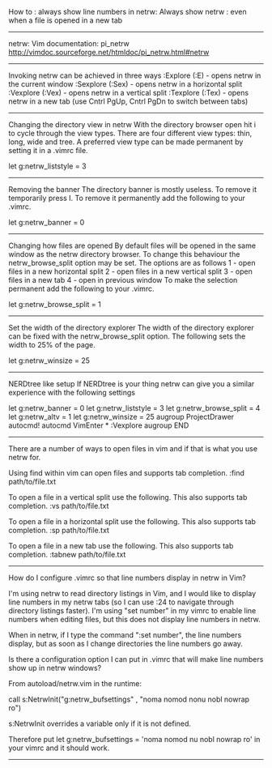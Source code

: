 How to : always show line numbers in netrw:
Always show netrw : even when a file is opened in a new tab

--------------------------------------------
netrw:
Vim documentation: pi_netrw
http://vimdoc.sourceforge.net/htmldoc/pi_netrw.html#netrw

--------------------------------------------
Invoking netrw can be achieved in three ways
    :Explore (:E) - opens netrw in the current window
    :Sexplore (:Sex) - opens netrw in a horizontal split
    :Vexplore (:Vex) - opens netrw in a vertical split
    :Texplore (:Tex) - opens netrw in a new tab (use Cntrl PgUp, Cntrl PgDn to switch between tabs)
    
--------------------------------------------
Changing the directory view in netrw
With the directory browser open hit i to cycle through the view types. There are four different view types: thin, long, wide and tree. A preferred view type can be made permanent by setting it in a .vimrc file.

let g:netrw_liststyle = 3

--------------------------------------------
Removing the banner
The directory banner is mostly useless. To remove it temporarily press I. To remove it permanently add the following to your .vimrc.

let g:netrw_banner = 0

--------------------------------------------
Changing how files are opened
By default files will be opened in the same window as the netrw directory browser. To change this behaviour the netrw_browse_split option may be set. The options are as follows
    1 - open files in a new horizontal split
    2 - open files in a new vertical split
    3 - open files in a new tab
    4 - open in previous window
To make the selection permanent add the following to your .vimrc.

let g:netrw_browse_split = 1

--------------------------------------------
Set the width of the directory explorer
The width of the directory explorer can be fixed with the netrw_browse_split option. The following sets the width to 25% of the page.

let g:netrw_winsize = 25

--------------------------------------------
NERDtree like setup
If NERDtree is your thing netrw can give you a similar experience with the following settings

let g:netrw_banner = 0
let g:netrw_liststyle = 3
let g:netrw_browse_split = 4
let g:netrw_altv = 1
let g:netrw_winsize = 25
augroup ProjectDrawer
  autocmd!
  autocmd VimEnter * :Vexplore
augroup END

--------------------------------------------
There are a number of ways to open files in vim and if that is what you use netrw for. 

Using find within vim can open files and supports tab completion.
:find path/to/file.txt

To open a file in a vertical split use the following. This also supports tab completion.
:vs path/to/file.txt

To open a file in a horizontal split use the following. This also supports tab completion.
:sp path/to/file.txt

To open a file in a new tab use the following. This also supports tab completion.
:tabnew path/to/file.txt

--------------------------------------------
How do I configure .vimrc so that line numbers display in netrw in Vim?

I'm using netrw to read directory listings in Vim, and I would like to display line numbers in my netrw tabs (so I can use :24 to navigate through directory listings faster). I'm using "set number" in my vimrc to enable line numbers when editing files, but this does not display line numbers in netrw.

When in netrw, if I type the command ":set number", the line numbers display, but as soon as I change directories the line numbers go away.

Is there a configuration option I can put in .vimrc that will make line numbers show up in netrw windows?


From autoload/netrw.vim in the runtime:

call s:NetrwInit("g:netrw_bufsettings" , "noma nomod nonu nobl nowrap ro")

s:NetrwInit overrides a variable only if it is not defined.

Therefore put let g:netrw_bufsettings = 'noma nomod nu nobl nowrap ro' in your vimrc and it should work. 

--------------------------------------------

